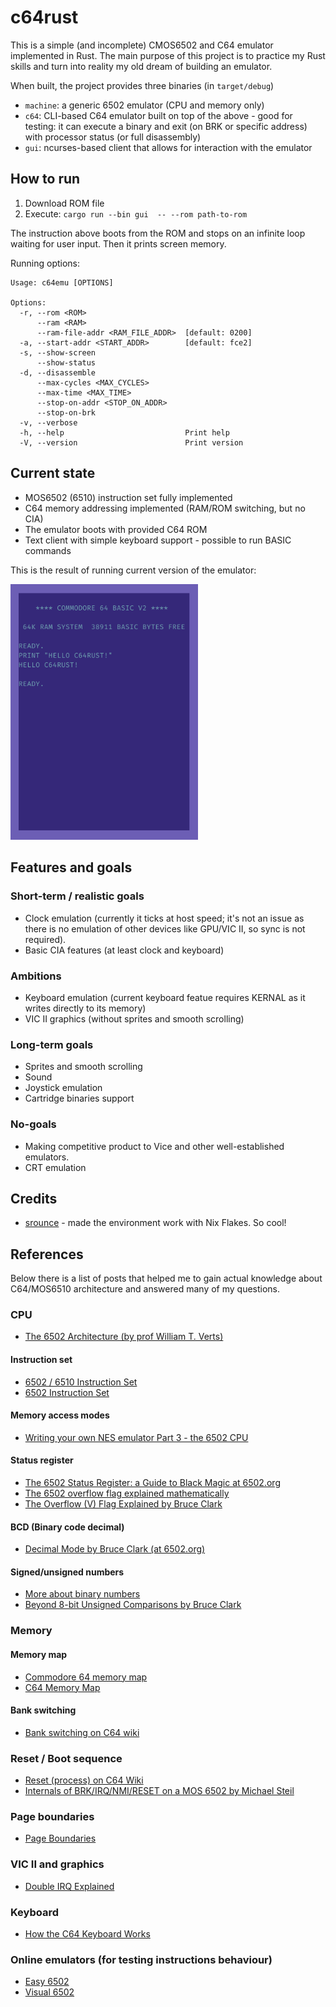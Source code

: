 # c64rust

This is a simple (and incomplete) CMOS6502 and C64 emulator implemented in Rust. The main purpose of this project is to
practice my Rust skills and turn into reality my old dream of building an emulator.

When built, the project provides three binaries (in `target/debug`)

- `machine`: a generic 6502 emulator (CPU and memory only)
- `c64`: CLI-based C64 emulator built on top of the above - good for testing: it
  can execute a binary and exit (on BRK or specific address) with processor status
  (or full disassembly)
- `gui`: ncurses-based client that allows for interaction with the emulator

## How to run

1. Download ROM file
2. Execute:
   `cargo run --bin gui  -- --rom path-to-rom`

The instruction above boots from the ROM and stops on an infinite loop waiting for
user input. Then it prints screen memory.

Running options:

```
Usage: c64emu [OPTIONS]

Options:
  -r, --rom <ROM>
      --ram <RAM>
      --ram-file-addr <RAM_FILE_ADDR>  [default: 0200]
  -a, --start-addr <START_ADDR>        [default: fce2]
  -s, --show-screen
      --show-status
  -d, --disassemble
      --max-cycles <MAX_CYCLES>
      --max-time <MAX_TIME>
      --stop-on-addr <STOP_ON_ADDR>
      --stop-on-brk
  -v, --verbose
  -h, --help                           Print help
  -V, --version                        Print version
```

## Current state

- MOS6502 (6510) instruction set fully implemented
- C64 memory addressing implemented (RAM/ROM switching, but no CIA)
- The emulator boots with provided C64 ROM
- Text client with simple keyboard support - possible to run BASIC commands

This is the result of running current version of the emulator:

<img src="screenshots/hello.png?raw=true" width="300"/>

## Features and goals

### Short-term / realistic goals

- Clock emulation (currently it ticks at host speed; it's not an issue as there is no emulation of
  other devices like GPU/VIC II, so sync is not required).
- Basic CIA features (at least clock and keyboard)

### Ambitions

- Keyboard emulation (current keyboard featue requires KERNAL as it writes directly to its memory)
- VIC II graphics (without sprites and smooth scrolling)

### Long-term goals

- Sprites and smooth scrolling
- Sound
- Joystick emulation
- Cartridge binaries support

### No-goals

- Making competitive product to Vice and other well-established emulators.
- CRT emulation

## Credits

- [srounce](https://github.com/srounce) - made the environment work with Nix Flakes. So cool!

## References

Below there is a list of posts that helped me to gain actual knowledge about C64/MOS6510 architecture
and answered many of my questions.

### CPU

- [The 6502 Architecture (by prof William T. Verts)](https://people.cs.umass.edu/~verts/cmpsci201/spr_2004/Lecture_02_2004-01-30_The_6502_processor.pdf)

#### Instruction set

- [6502 / 6510 Instruction Set](https://c64os.com/post/6502instructions)
- [6502 Instruction Set](https://www.masswerk.at/6502/6502_instruction_set.html#LSR)

#### Memory access modes

- [Writing your own NES emulator Part 3 - the 6502 CPU](https://yizhang82.dev/nes-emu-cpu)

#### Status register

- [The 6502 Status Register: a Guide to Black Magic at 6502.org](http://forum.6502.org/viewtopic.php?f=2&t=6099)
- [The 6502 overflow flag explained mathematically](https://www.righto.com/2012/12/the-6502-overflow-flag-explained.html)
- [The Overflow (V) Flag Explained by Bruce Clark](http://www.6502.org/tutorials/vflag.html)

#### BCD (Binary code decimal)

- [Decimal Mode by Bruce Clark (at 6502.org)](http://6502.org/tutorials/decimal_mode.html)

#### Signed/unsigned numbers

- [More about binary numbers](http://www.emulator101.com/more-about-binary-numbers.html)
- [Beyond 8-bit Unsigned Comparisons by Bruce Clark](http://www.6502.org/tutorials/compare_beyond.html)

### Memory

#### Memory map

- [Commodore 64 memory map](https://sta.c64.org/cbm64mem.html)
- [C64 Memory Map](https://www.pagetable.com/c64ref/c64mem/)

#### Bank switching

- [Bank switching on C64 wiki](https://www.c64-wiki.com/wiki/Bank_Switching)

### Reset / Boot sequence

- [Reset (process) on C64 Wiki](https://www.c64-wiki.com/wiki/Reset_%28Process%29)
- [Internals of BRK/IRQ/NMI/RESET on a MOS 6502 by Michael Steil](https://www.pagetable.com/?p=410)

### Page boundaries

- [Page Boundaries](http://forum.6502.org/viewtopic.php?t=469)

### VIC II and graphics

- [Double IRQ Explained](https://codebase64.org/doku.php?id=base:double_irq_explained)

### Keyboard

- [How the C64 Keyboard Works](https://www.c64os.com/post/howthekeyboardworks)

### Online emulators (for testing instructions behaviour)

- [Easy 6502](https://skilldrick.github.io/easy6502/)
- [Visual 6502](http://visual6502.org/JSSim/expert.html)

